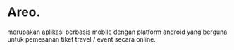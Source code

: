 # Areo.
merupakan aplikasi berbasis mobile dengan platform  android  yang berguna untuk pemesanan tiket travel / event secara online.
